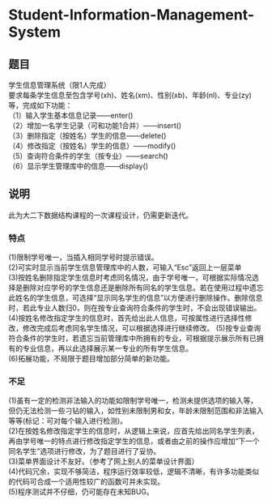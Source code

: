 # Student-Information-Management-System
## 题目
学生信息管理系统（限1人完成）  
要求每条学生信息至包含学号(xh)、姓名(xm)、性别(xb)、年龄(nl)、专业(zy)等，完成如下功能：  
（1）输入学生基本信息记录——enter()  
（2）增加一名学生记录（可和功能1合并）——insert()  
（3）删除指定（按姓名）学生的信息——delete()  
（4）修改指定（按姓名）学生的信息）——modify()  
（5）查询符合条件的学生（按专业）——search()  
（6）显示学生管理库中的信息——display()  

## 说明
此为大二下数据结构课程的一次课程设计，仍需更新迭代。
### 特点
(1)限制学号唯一，当插入相同学号时提示错误。  
(2)可实时显示当前学生信息管理库中的人数，可输入“Esc”返回上一层菜单  
(3)按姓名删除指定学生信息时考虑同名情况，由于学号唯一，可根据实际情况选择是删除对应学号的学生信息还是删除所有同名的学生信息。若在使用过程中遗忘此姓名的学生信息，可选择“显示同名学生的信息”以方便进行删除操作。删除信息时，若此专业人数归0，则在按专业查询符合条件的学生时，不会出现错误输出。  
(4)按姓名修改指定学生的信息时，首先给出此人信息，可按属性进行选择性修改，修改完成后考虑同名学生情况，可以根据选择进行继续修改。 
(5)按专业查询符合条件的学生时，若遗忘当前管理库中所拥有的专业，可根据提示展示所有已拥有的专业信息，再以此选择展示某一专业的所有学生信息。  
(6)拓展功能，不局限于题目增加部分简单的新功能。

### 不足
(1)虽有一定的检测非法输入的功能如限制学号唯一，检测未提供选项的输入等，但仍无法检测一些刁钻的输入，如性别未限制男和女，年龄未限制范围和非法输入等等(标记：可对每个输入进行检测)。  
(2)在按姓名修改指定学生的信息时，从逻辑上来说，应首先给出同名学生列表，再由学号唯一的特点进行修改指定学生的信息，或者由之前的操作应增加“下一个同名学生”选项进行修改，为了题目进行了妥协。  
(3)菜单界面设计不友好。（参考了网上别人的菜单设计界面）  
(4)代码冗余，实现不够简洁，程序运行效率较低，逻辑不清晰，有许多功能类似的代码可合成一个适用性较广的函数可并未实现。  
(5)程序测试并不仔细，仍可能存在未知BUG。  
